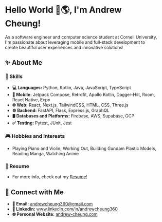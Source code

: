 # Hello World 👋🌎, I'm Andrew Cheung!
As a software engineer and computer science student at Cornell University, I'm passionate about leveraging mobile and full-stack development to create beautiful user experiences and innovative solutions!

## ✨ About Me
  ### 🚀 Skills
  - **💻 Languages:** Python, Kotlin, Java, JavaScript, TypeScript
  - **📱 Mobile:** Jetpack Compose, Retrofit, Apollo Kotlin, Dagger-Hilt, Room, React Native, Expo
  - **🌐 Web:** React, Next.js, TailwindCSS, HTML, CSS, Three.js
  - **⚙️ Backend:** FastAPI, Flask, Express.js, GraphQL
  - **🛢 Databases and Platforms:** Firebase, AWS, Supabase, GCP
  - **✅ Testing:** Pytest, JUnit, Jest
  ### 🎮 Hobbies and Interests
  - Playing Piano and Violin, Working Out, Building Gundam Plastic Models, Reading Manga, Watching Anime
  ### 📝 Resume
  - For more info, check out my [Resume!](https://drive.google.com/file/d/1Owppn4OLp5XZnNizUeOo-5x7gTqmOapF/view?usp=sharing)

## 🤝 Connect with Me
- **📧 Email:** andrewcheung360@gmail.com
- **🔗 Linkedin:** www.linkedin.com/in/andrewcheung360
- **🌐 Personal Website:** [andrew-cheung.com](andrew-cheung.com)

